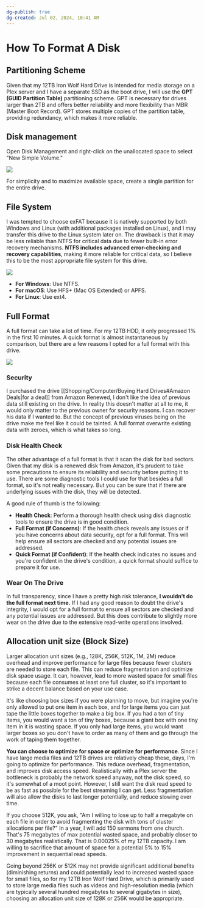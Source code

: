 ```yaml
---
dg-publish: true
dg-created: Jul 02, 2024, 10:41 AM
---
```


# How To Format A Disk

## Partitioning Scheme

Given that my 12TB Iron Wolf Hard Drive is intended for media storage on a Plex server and I have a separate SSD as the boot drive, I will use the **GPT (GUID Partition Table)** partitioning scheme. GPT is necessary for drives larger than 2TB and offers better reliability and more flexibility than MBR (Master Boot Record). GPT stores multiple copies of the partition table, providing redundancy, which makes it more reliable.

## Disk management

Open Disk Management and right-click on the unallocated space to select "New Simple Volume."

![](https://i.imgur.com/EPbwQzn.png)

For simplicity and to maximize available space, create a single partition for the entire drive.

## File System

I was tempted to choose exFAT because it is natively supported by both Windows and Linux (with additional packages installed on Linux), and I may transfer this drive to the Linux system later on. The drawback is that it may be less reliable than NTFS for critical data due to fewer built-in error recovery mechanisms. **NTFS includes advanced error-checking and recovery capabilities**, making it more reliable for critical data, so I believe this to be the most appropriate file system for this drive.

![](https://i.imgur.com/BpdT8fs.png)

- **For Windows**: Use NTFS.
- **For macOS**: Use HFS+ (Mac OS Extended) or APFS.
- **For Linux**: Use ext4.

## Full Format

A full format can take a lot of time. For my 12TB HDD, it only progressed 1% in the first 10 minutes. A quick format is almost instantaneous by comparison, but there are a few reasons I opted for a full format with this drive. 

![](https://i.imgur.com/LTiXCXI.png)

### Security

I purchased the drive [[Shopping/Computer/Buying Hard Drives#Amazon Deals\|for a deal]] from Amazon Renewed, I don't like the idea of previous data still existing on the drive. In reality this doesn't matter at all to me, it would only matter to the previous owner for security reasons. I can recover his data if I wanted to. But the concept of previous viruses being on the drive make me feel like it could be tainted. A full format overwrite existing data with zeroes, which is what takes so long.

### Disk Health Check

The other advantage of a full format is that it scan the disk for bad sectors. Given that my disk is a renewed disk from Amazon, it's prudent to take some precautions to ensure its reliability and security before putting it to use. There are some diagnostic tools I could use for that besides a full format, so it's not really necessary. But you can be sure that if there are underlying issues with the disk, they will be detected.

A good rule of thumb is the following:

- **Health Check**: Perform a thorough health check using disk diagnostic tools to ensure the drive is in good condition.
- **Full Format (if Concerns)**: If the health check reveals any issues or if you have concerns about data security, opt for a full format. This will help ensure all sectors are checked and any potential issues are addressed.
- **Quick Format (if Confident)**: If the health check indicates no issues and you're confident in the drive's condition, a quick format should suffice to prepare it for use.

### Wear On The Drive

In full transparency, since I have a pretty high risk tolerance, **I wouldn't do the full format next time.** If I had any good reason to doubt the drive's integrity, I would opt for a full format to ensure all sectors are checked and any potential issues are addressed. But this does contribute to slightly more wear on the drive due to the extensive read-write operations involved.

## Allocation unit size (Block Size)

Larger allocation unit sizes (e.g., 128K, 256K, 512K, 1M, 2M) reduce overhead and improve performance for large files because fewer clusters are needed to store each file. This can reduce fragmentation and optimize disk space usage. It can, however, lead to more wasted space for small files because each file consumes at least one full cluster, so it's important to strike a decent balance based on your use case.

It's like choosing box sizes if you were planning to move, but imagine you're only allowed to put one item in each box, and for large items you can just tape the little boxes together to make a big box. If you had a ton of tiny items, you would want a ton of tiny boxes, because a giant box with one tiny item in it is wasting space. If you only had large items, you would want larger boxes so you don't have to order as many of them and go through the work of taping them together.

**You can choose to optimize for space or optimize for performance**. Since I have large media files and 12TB drives are relatively cheap these, days, I'm going to optimize for performance. This reduce overhead, fragmentation, and improves disk access speed. Realistically with a Plex server the bottleneck is probably the network speed anyway, not the disk speed, so it's somewhat of a moot point. However, I still want the disk read speed to be as fast as possible for the best streaming I can get. Less fragmentation will also allow the disks to last longer potentially, and reduce slowing over time.

If you choose 512K, you ask, "Am I willing to lose up to half a megabyte on each file in order to avoid fragmenting the disk with tons of cluster allocations per file?" In a year, I will add 150 sermons from one church. That's 75 megabytes of max potential wasted space, and probably closer to 30 megabytes realistically. That is 0.00025% of my 12TB capacity. I am willing to sacrifice that amount of space for a potential 5% to 15% improvement in sequential read speeds.

Going beyond 256K or 512K may not provide significant additional benefits (diminishing returns) and could potentially lead to increased wasted space for small files, so for my 12TB Iron Wolf Hard Drive, which is primarily used to store large media files such as videos and high-resolution media (which are typically several hundred megabytes to several gigabytes in size), choosing an allocation unit size of 128K or 256K would be appropriate.